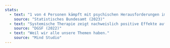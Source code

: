 ```yaml
---
stats:
  - text: "1 von 4 Personen kämpft mit psychischen Herausforderungen im Jahr."
    source: "Statistisches Bundesamt (2023)"
  - text: "Systemische Therapie zeigt nachweislich positive Effekte auf Lebensqualität."
    source: "DGSF (2022)"
  - text: "Weil wir alle unsere Themen haben."
    source: "Mind Studio"
---
```

